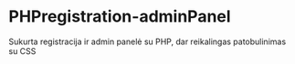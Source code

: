 # PHPregistration-adminPanel
Sukurta registracija ir admin panelė su PHP, dar reikalingas patobulinimas su CSS
